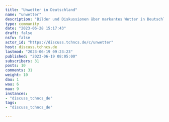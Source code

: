 ```yaml
---
title: "Unwetter in Deutschland" 
name: "unwetter"
description: "Bilder und Diskussionen über markantes Wetter in Deutschland"
type: community
date: "2023-06-28 15:17:43"
draft: false
nsfw: false
actor_id: "https://discuss.tchncs.de/c/unwetter"
host: discuss.tchncs.de
lastmod: "2023-06-19 09:23:23"
published: "2023-06-19 08:05:00"
subscribers: 31
posts: 10
comments: 31
weight: 10
dau: 1
wau: 6
mau: 9
instances:
- "discuss_tchncs_de"
tags: 
- "discuss_tchncs_de"

---
```

